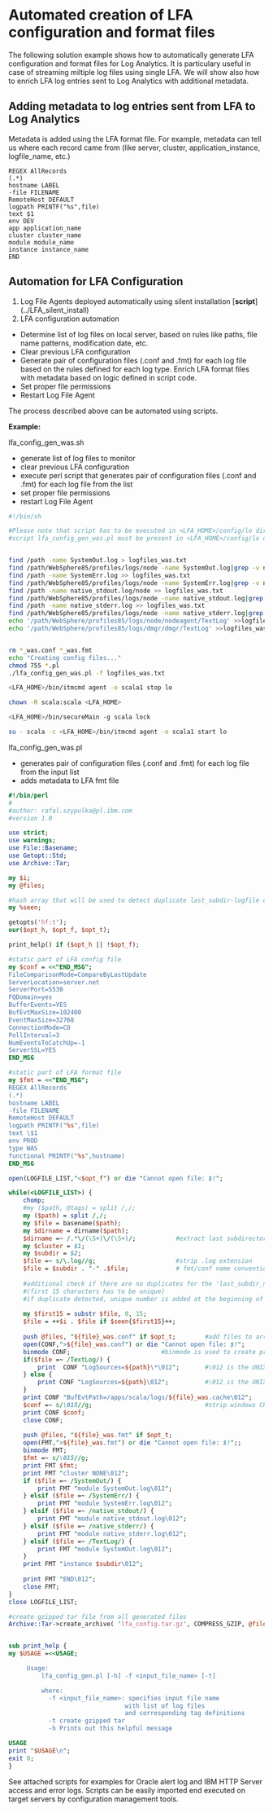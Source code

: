 # Automated creation of LFA configuration and format files
The following solution example shows how to automatically generate LFA configuration and format files for Log Analytics. It is particulary useful in case of streaming miltiple log files using single LFA.
We will show also how to enrich LFA log entries sent to Log Analytics with additional metadata.

## Adding metadata to log entries sent from LFA to Log Analytics
Metadata is added using the LFA format file. For example, metadata can tell us where each record came from (like server, cluster, application_instance, logfile_name, etc.) 
```
REGEX AllRecords
(.*)
hostname LABEL
-file FILENAME
RemoteHost DEFAULT
logpath PRINTF("%s",file)
text $1
env DEV
app application_name
cluster cluster_name
module module_name
instance instance_name
END
```

## Automation for LFA Configuration
1. Log File Agents deployed automatically using silent installation [**script**] (../LFA_silent_install)
2. LFA configuration automation
- Determine list of log files on local server, based on rules like paths, file name patterns, modification date, etc.
- Clear previous LFA configuration
- Generate pair of configuration files (.conf and .fmt) for each log file based on the rules defined for each log type. Enrich LFA format files with metadata based on logic defined in script code.
- Set proper file permissions
- Restart Log File Agent

The process described above can be automated using scripts.

**Example:**

lfa_config_gen_was.sh
- generate list of log files to monitor
- clear previous LFA configuration
- execute perl script that generates pair of configuration files (.conf and .fmt) for each log file from the list
- set proper file permissions
- restart Log File Agent

```sh
#!/bin/sh

#Please note that script has to be executed in <LFA_HOME>/config/lo directory
#script lfa_config_gen_was.pl must be present in <LFA_HOME>/config/lo directory


find /path -name SystemOut.log > logfiles_was.txt
find /path/WebSphere85/profiles/logs/node -name SystemOut.log|grep -v nodeagent>> logfiles_was.txt
find /path -name SystemErr.log >> logfiles_was.txt
find /path/WebSphere85/profiles/logs/node -name SystemErr.log|grep -v nodeagent>> logfiles_was.txt
find /path -name native_stdout.log/node >> logfiles_was.txt
find /path/WebSphere85/profiles/logs/node -name native_stdout.log|grep -v nodeagent>> logfiles_was.txt
find /path -name native_stderr.log >> logfiles_was.txt
find /path/WebSphere85/profiles/logs/node -name native_stderr.log|grep -v nodeagent>> logfiles_was.txt
echo '/path/WebSphere/profiles85/logs/node/nodeagent/TextLog' >>logfiles_was.txt
echo '/path/WebSphere/profiles85/logs/dmgr/dmgr/TextLog' >>logfiles_was.txt


rm *_was.conf *_was.fmt
echo "Creating config files..."
chmod 755 *.pl
./lfa_config_gen_was.pl -f logfiles_was.txt

<LFA_HOME>/bin/itmcmd agent -o scala1 stop lo

chown -R scala:scala <LFA_HOME>

<LFA_HOME>/bin/secureMain -g scala lock

su - scala -c <LFA_HOME>/bin/itmcmd agent -o scala1 start lo
```

lfa_config_gen_was.pl
- generates pair of configuration files (.conf and .fmt) for each log file from the input list
- adds metadata to LFA fmt file

```perl
#!/bin/perl
#
#author: rafal.szypulka@pl.ibm.com
#version 1.0

use strict;
use warnings;
use File::Basename;
use Getopt::Std;
use Archive::Tar;

my $i;
my @files;

#hash array that will be used to detect duplicate last_subdir-logfile combinantions for LFA conf/fmt
my %seen;

getopts('hf:t');
our($opt_h, $opt_f, $opt_t);

print_help() if ($opt_h || !$opt_f);

#static part of LFA config file
my $conf = <<"END_MSG";
FileComparisonMode=CompareByLastUpdate
ServerLocation=server.net
ServerPort=5530
FQDomain=yes
BufferEvents=YES
BufEvtMaxSize=102400
EventMaxSize=32768
ConnectionMode=CO
PollInterval=3
NumEventsToCatchUp=-1
ServerSSL=YES
END_MSG

#static part of LFA format file
my $fmt = <<"END_MSG";
REGEX AllRecords
(.*)
hostname LABEL
-file FILENAME
RemoteHost DEFAULT
logpath PRINTF("%s",file)
text \$1
env PROD
type WAS
functional PRINTF("%s",hostname)
END_MSG

open(LOGFILE_LIST,"<$opt_f") or die "Cannot open file: $!";

while(<LOGFILE_LIST>) {
	chomp;
	#my ($path, @tags) = split /,/;
	my ($path) = split /,/;
	my $file = basename($path);
	my $dirname = dirname($path);
	$dirname =~ /.*\/(\S+)\/(\S+)/;  	      #extract last subdirectory name
	my $cluster = $1;
	my $subdir = $2;
	$file =~ s/\.log//g;  		              #strip .log extension 
	$file = $subdir . "-" .$file;  		      # fmt/conf name convention is: last_subdir_name-log_file_name
	
	#additional check if there are no duplicates for the 'last_subdir_name-log_file_name' naming convention 
	#(first 15 characters has to be unique)
	#if duplicate detected, unique number is added at the beginning of the log file name
	
	my $first15 = substr $file, 0, 15;
	$file = ++$i . $file if $seen{$first15}++; 
	
	push @files, "${file}_was.conf" if $opt_t;		  #add files to array that will be used by tar function
	open(CONF,">${file}_was.conf") or die "Cannot open file: $!";
	binmode CONF;			              #binmode is used to create proper UNIX text files even on Windows
	if($file =~ /TextLog/) {
		print  CONF "LogSources=${path}\*\012";       #\012 is the UNIX line ending
	} else {
		print CONF "LogSources=${path}\012";		  #\012 is the UNIX line ending
	}
	print CONF "BufEvtPath=/apps/scala/logs/${file}_was.cache\012";
	$conf =~ s/\015//g;			                      #strip windows CR if script is executed on windows
	print CONF $conf;
	close CONF;
	
	push @files, "${file}_was.fmt" if $opt_t;
	open(FMT,">${file}_was.fmt") or die "Cannot open file: $!";;
	binmode FMT;
	$fmt =~ s/\015//g;
	print FMT $fmt;
	print FMT "cluster NONE\012";
	if ($file =~ /SystemOut/) {
		print FMT "module SystemOut.log\012";
	} elsif ($file =~ /SystemErr/) {
		print FMT "module SystemErr.log\012";
	} elsif ($file =~ /native_stdout/) {
		print FMT "module native_stdout.log\012";
	} elsif ($file =~ /native_stderr/) {
		print FMT "module native_stderr.log\012";
	} elsif ($file =~ /TextLog/) {
		print FMT "module SystemOut.log\012";
	}
	print FMT "instance $subdir\012";
	
	print FMT "END\012";
	close FMT;
}
close LOGFILE_LIST;

#create gzipped tar file from all generated files
Archive::Tar->create_archive( 'lfa_config.tar.gz', COMPRESS_GZIP, @files ) if $opt_t;		


sub print_help {
my $USAGE =<<USAGE;

     Usage:
         lfa_config_gen.pl [-h] -f <input_file_name> [-t]

         where:
           -f <input_file_name>: specifies input file name 
                                with list of log files 
                                and corresponding tag definitions
           -t create gzipped tar
           -h Prints out this helpful message

USAGE
print "$USAGE\n";
exit 0;
}
```

See attached scripts for examples for Oracle alert log and IBM HTTP Server access and error logs.
Scripts can be easily imported end executed on target servers by configuration management tools.